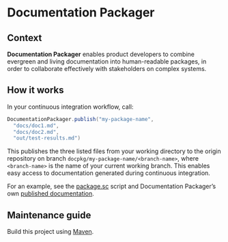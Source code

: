 # Documentation Packager

## Context

**Documentation Packager** enables product developers to combine evergreen and living documentation into human-readable packages, in order to collaborate effectively with stakeholders on complex systems.

## How it works

In your continuous integration workflow, call:

```scala
DocumentationPackager.publish("my-package-name",
  "docs/doc1.md",
  "docs/doc2.md",
  "out/test-results.md")
```

This publishes the three listed files from your working directory to the origin repository on branch `docpkg/my-package-name/<branch-name>`, where `<branch-name>` is the name of your current working branch. This enables easy access to documentation generated during continuous integration.

For an example, see the [package.sc](https://github.com/sander/docpkg/blob/main/scripts/package.sc) script and Documentation Packager’s own [published documentation](https://github.com/sander/docpkg/blob/docpkg/docpkg/main/README.md#readme).

## Maintenance guide

Build this project using [Maven](https://maven.apache.org/).
